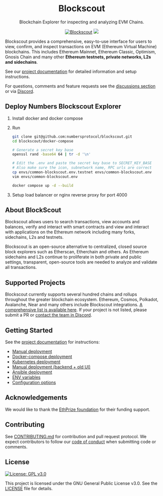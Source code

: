<h1 align="center">Blockscout</h1>
<p align="center">Blockchain Explorer for inspecting and analyzing EVM Chains.</p>
<div align="center">

[![Blockscout](https://github.com/blockscout/blockscout/workflows/Blockscout/badge.svg?branch=master)](https://github.com/blockscout/blockscout/actions)
[![](https://dcbadge.vercel.app/api/server/blockscout?style=flat)](https://discord.gg/blockscout)

</div>


Blockscout provides a comprehensive, easy-to-use interface for users to view, confirm, and inspect transactions on EVM (Ethereum Virtual Machine) blockchains. This includes Ethereum Mainnet, Ethereum Classic, Optimism, Gnosis Chain and many other **Ethereum testnets, private networks, L2s and sidechains**.

See our [project documentation](https://docs.blockscout.com/) for detailed information and setup instructions.

For questions, comments and feature requests see the [discussions section](https://github.com/blockscout/blockscout/discussions) or via [Discord](https://discord.com/invite/blockscout).

## Deploy Numbers Blockscout Explorer

1. Install docker and docker compose
2. Run

    ```sh
    git clone git@github.com:numbersprotocol/blockscout.git
    cd blockscout/docker-compose

    # Generate a secret key base
    openssl rand -base64 64 | tr -d '\n'

    # Edit the .env and paste the secret key base to SECRET_KEY_BASE
    # Also make sure the icon, subnetwork name, RPC urls are correct
    cp envs/common-blockscout.env.testnet envs/common-blockscout.env 
    vim envs/common-blockscout.env

    docker compose up -d --build
    ```

3. Setup load balancer or nginx reverse proxy for port 4000


## About BlockScout

Blockscout allows users to search transactions, view accounts and balances, verify and interact with smart contracts and view and interact with applications on the Ethereum network including many forks, sidechains, L2s and testnets.

Blockscout is an open-source alternative to centralized, closed source block explorers such as Etherscan, Etherchain and others.  As Ethereum sidechains and L2s continue to proliferate in both private and public settings, transparent, open-source tools are needed to analyze and validate all transactions.

## Supported Projects

Blockscout currently supports several hundred chains and rollups throughout the greater blockchain ecosystem. Ethereum, Cosmos, Polkadot, Avalanche, Near and many others include Blockscout integrations. [A comprehensive list is available here](https://docs.blockscout.com/about/projects). If your project is not listed, please submit a PR or [contact the team in Discord](https://discord.com/invite/blockscout).

## Getting Started

See the [project documentation](https://docs.blockscout.com/) for instructions:

- [Manual deployment](https://docs.blockscout.com/for-developers/deployment/manual-deployment-guide)
- [Docker-compose deployment](https://docs.blockscout.com/for-developers/deployment/docker-compose-deployment)
- [Kubernetes deployment](https://docs.blockscout.com/for-developers/deployment/kubernetes-deployment)
- [Manual deployment (backend + old UI)](https://docs.blockscout.com/for-developers/deployment/manual-old-ui)
- [Ansible deployment](https://docs.blockscout.com/for-developers/ansible-deployment)
- [ENV variables](https://docs.blockscout.com/for-developers/information-and-settings/env-variables)
- [Configuration options](https://docs.blockscout.com/for-developers/configuration-options)

## Acknowledgements

We would like to thank the [EthPrize foundation](http://ethprize.io/) for their funding support.

## Contributing

See [CONTRIBUTING.md](CONTRIBUTING.md) for contribution and pull request protocol. We expect contributors to follow our [code of conduct](CODE_OF_CONDUCT.md) when submitting code or comments.

## License

[![License: GPL v3.0](https://img.shields.io/badge/License-GPL%20v3-blue.svg)](https://www.gnu.org/licenses/gpl-3.0)

This project is licensed under the GNU General Public License v3.0. See the [LICENSE](LICENSE) file for details.
